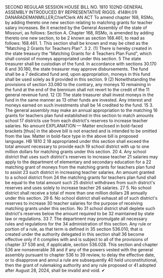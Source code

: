 SECOND REGULAR SESSION
HOUSE BILL NO. 1810
102ND GENERAL ASSEMBLY
INTRODUCED BY REPRESENTATIVE RIGGS.
4148H.01I DANARADEMANMILLER,ChiefClerk
AN ACT
To amend chapter 168, RSMo, by adding thereto one new section relating to matching grants
for teacher salary increases.
Be it enacted by the General Assembly of the state of Missouri, as follows:
Section A. Chapter 168, RSMo, is amended by adding thereto one new section, to be
2 known as section 168.461, to read as follows:
168.461. 1. This section shall be known and may be cited as the "Matching
2 Grants for Teachers Plan".
3 2. (1) There is hereby created in the state treasury the "Matching Grants for
4 Teachers Plan Fund", which shall consist of moneys appropriated under this section.
5 The state treasurer shall be custodian of the fund. In accordance with sections 30.170
6 and 30.180, the state treasurer may approve disbursements. The fund shall be a
7 dedicated fund and, upon appropriation, moneys in this fund shall be used solely as
8 provided in this section.
9 (2) Notwithstanding the provisions of section 33.080 to the contrary, any moneys
10 remaining in the fund at the end of the biennium shall not revert to the credit of the
11 general revenue fund.
12 (3) The state treasurer shall invest moneys in the fund in the same manner as
13 other funds are invested. Any interest and moneys earned on such investments shall be
14 credited to the fund.
15 3. The general assembly may make an annual appropriation to the matching
16 grants for teachers plan fund established in this section to match amounts school
17 districts use from each district's reserves to increase teacher salaries. No amount
EXPLANATION — Matter enclosed in bold-faced brackets [thus] in the above bill is not enacted and is
intended to be omitted from the law. Matter in bold-face type in the above bill is proposed language.
HB 1810 2
18 appropriated under this section shall exceed the total amount necessary to provide each
19 school district with up to one million dollars for matching grants under this section.
20 4. Any school district that uses such district's reserves to increase teacher
21 salaries may apply to the department of elementary and secondary education for a
22 matching grant of moneys from the matching grants for teachers plan fund to assist
23 such district in increasing teacher salaries. An amount granted to a school district from
24 the matching grants for teachers plan fund shall be equal to the total amount such
25 district withdraws from such district's reserves and uses solely to increase teacher
26 salaries.
27 5. No school district shall receive a total of more than one million dollars
28 annually under this section.
29 6. No school district shall exhaust all of such district's reserves to increase
30 teacher salaries for the purpose of receiving matching grants under this section. No
31 school district shall deplete such district's reserves below the amount required to be
32 maintained by state law or regulations.
33 7. The department may promulgate all necessary rules and regulations for the
34 administration of this section. Any rule or portion of a rule, as that term is defined in
35 section 536.010, that is created under the authority delegated in this section shall
36 become effective only if it complies with and is subject to all of the provisions of chapter
37 536 and, if applicable, section 536.028. This section and chapter 536 are nonseverable
38 and if any of the powers vested with the general assembly pursuant to chapter 536 to
39 review, to delay the effective date, or to disapprove and annul a rule are subsequently
40 held unconstitutional, then the grant of rulemaking authority and any rule proposed or
41 adopted after August 28, 2024, shall be invalid and void.
✔